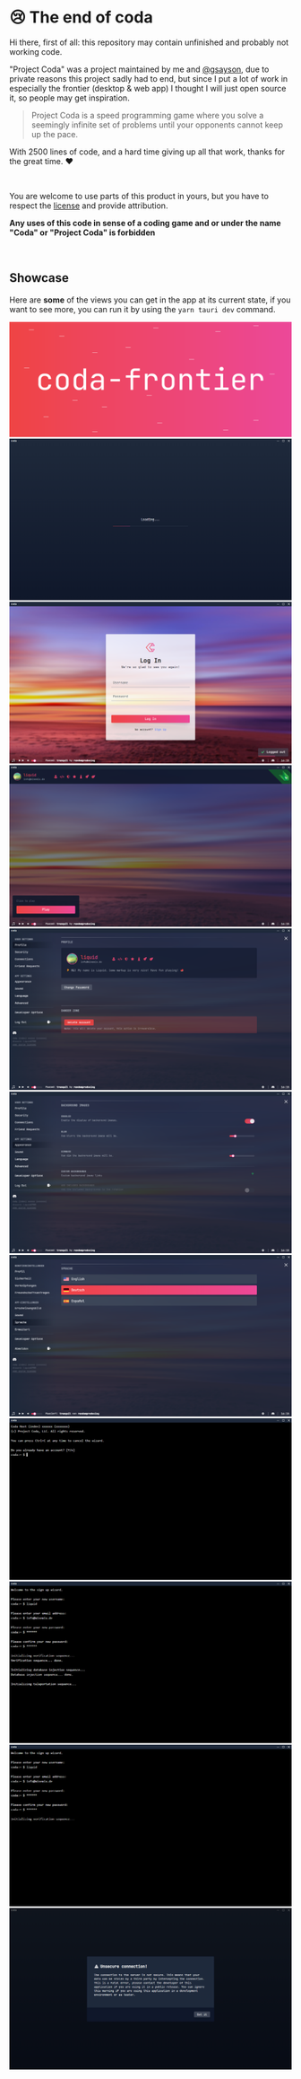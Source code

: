 # 😢 The end of coda

Hi there, first of all: this repository may contain unfinished and probably not working code.

"Project Coda" was a project maintained by me and [@gsayson](//github.com/gsayson), due to private reasons this project sadly had to end, but since I put a lot of work in especially the frontier (desktop & web app) I thought I will just open source it, so people may get inspiration.

> Project Coda is a speed programming game where you solve a seemingly infinite set of problems until your opponents cannot keep up the pace.

With 2500 lines of code, and a hard time giving up all that work, thanks for the great time. ❤

<br>

You are welcome to use parts of this product in yours, but you have to respect the [license](LICENSE.md) and provide attribution.

**Any uses of this code in sense of a coding game and or under the name "Coda" or "Project Coda" is forbidden**

<br>

## Showcase

Here are **some** of the views you can get in the app at its current state, if you want to see more, you can run it by using the `yarn tauri dev` command.

![banner](banner.png?raw=true)
![img](showcase/coda_7cH1mXKXrI.png)
![img](showcase/coda_GrbH5vUMPi.png)
![img](showcase/coda_Ybw4PQmlLE.png)
![img](showcase/coda_YCW5f3HjWt.png)
![img](showcase/coda_DElfdUUgw2.png)
![img](showcase/coda_Hb558DncEr.png)
![img](showcase/coda_jZZ5rO0hAz.png)
![img](showcase/coda_LcPR04Uzvd.png)
![img](showcase/coda_NHqKV75YJP.png)
![img](showcase/coda_GX8brm7tMV.png)
